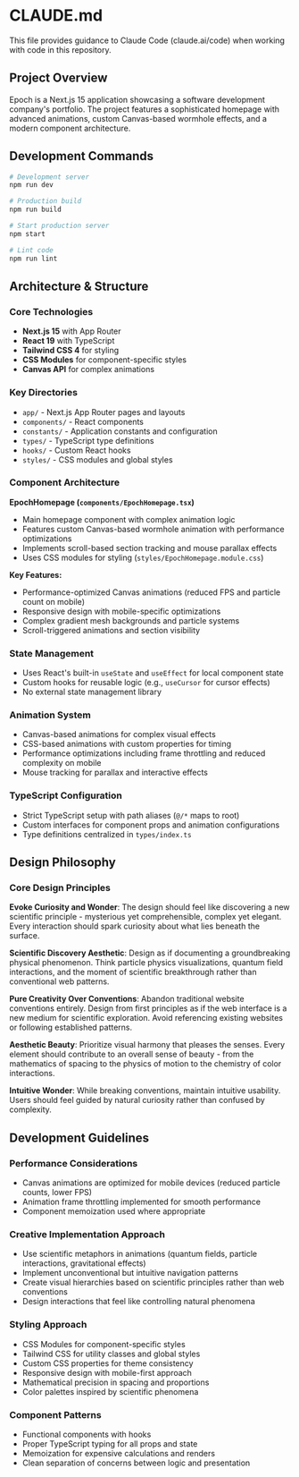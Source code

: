 # CLAUDE.md

This file provides guidance to Claude Code (claude.ai/code) when working with code in this repository.

## Project Overview

Epoch is a Next.js 15 application showcasing a software development company's portfolio. The project features a sophisticated homepage with advanced animations, custom Canvas-based wormhole effects, and a modern component architecture.

## Development Commands

```bash
# Development server
npm run dev

# Production build
npm run build

# Start production server
npm start

# Lint code
npm run lint
```

## Architecture & Structure

### Core Technologies
- **Next.js 15** with App Router
- **React 19** with TypeScript
- **Tailwind CSS 4** for styling
- **CSS Modules** for component-specific styles
- **Canvas API** for complex animations

### Key Directories
- `app/` - Next.js App Router pages and layouts
- `components/` - React components
- `constants/` - Application constants and configuration
- `types/` - TypeScript type definitions
- `hooks/` - Custom React hooks
- `styles/` - CSS modules and global styles

### Component Architecture

**EpochHomepage (`components/EpochHomepage.tsx`)**
- Main homepage component with complex animation logic
- Features custom Canvas-based wormhole animation with performance optimizations
- Implements scroll-based section tracking and mouse parallax effects
- Uses CSS modules for styling (`styles/EpochHomepage.module.css`)

**Key Features:**
- Performance-optimized Canvas animations (reduced FPS and particle count on mobile)
- Responsive design with mobile-specific optimizations
- Complex gradient mesh backgrounds and particle systems
- Scroll-triggered animations and section visibility

### State Management
- Uses React's built-in `useState` and `useEffect` for local component state
- Custom hooks for reusable logic (e.g., `useCursor` for cursor effects)
- No external state management library

### Animation System
- Canvas-based animations for complex visual effects
- CSS-based animations with custom properties for timing
- Performance optimizations including frame throttling and reduced complexity on mobile
- Mouse tracking for parallax and interactive effects

### TypeScript Configuration
- Strict TypeScript setup with path aliases (`@/*` maps to root)
- Custom interfaces for component props and animation configurations
- Type definitions centralized in `types/index.ts`

## Design Philosophy

### Core Design Principles
**Evoke Curiosity and Wonder**: The design should feel like discovering a new scientific principle - mysterious yet comprehensible, complex yet elegant. Every interaction should spark curiosity about what lies beneath the surface.

**Scientific Discovery Aesthetic**: Design as if documenting a groundbreaking physical phenomenon. Think particle physics visualizations, quantum field interactions, and the moment of scientific breakthrough rather than conventional web patterns.

**Pure Creativity Over Conventions**: Abandon traditional website conventions entirely. Design from first principles as if the web interface is a new medium for scientific exploration. Avoid referencing existing websites or following established patterns.

**Aesthetic Beauty**: Prioritize visual harmony that pleases the senses. Every element should contribute to an overall sense of beauty - from the mathematics of spacing to the physics of motion to the chemistry of color interactions.

**Intuitive Wonder**: While breaking conventions, maintain intuitive usability. Users should feel guided by natural curiosity rather than confused by complexity.

## Development Guidelines

### Performance Considerations
- Canvas animations are optimized for mobile devices (reduced particle counts, lower FPS)
- Animation frame throttling implemented for smooth performance
- Component memoization used where appropriate

### Creative Implementation Approach
- Use scientific metaphors in animations (quantum fields, particle interactions, gravitational effects)
- Implement unconventional but intuitive navigation patterns
- Create visual hierarchies based on scientific principles rather than web conventions
- Design interactions that feel like controlling natural phenomena

### Styling Approach
- CSS Modules for component-specific styles
- Tailwind CSS for utility classes and global styles
- Custom CSS properties for theme consistency
- Responsive design with mobile-first approach
- Mathematical precision in spacing and proportions
- Color palettes inspired by scientific phenomena

### Component Patterns
- Functional components with hooks
- Proper TypeScript typing for all props and state
- Memoization for expensive calculations and renders
- Clean separation of concerns between logic and presentation